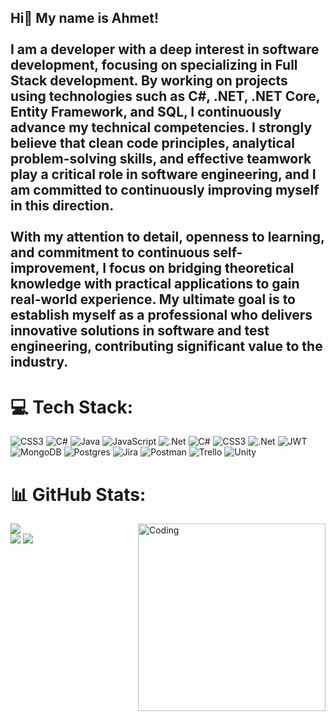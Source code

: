 <h2 align="left">Hi👋 My name is Ahmet! <br> <br>
I am a developer with a deep interest in software development, focusing on specializing in Full Stack development. By working on projects using technologies such as C#, .NET, .NET Core, Entity Framework, and SQL, I continuously advance my technical competencies. I strongly believe that clean code principles, analytical problem-solving skills, and effective teamwork play a critical role in software engineering, and I am committed to continuously improving myself in this direction. <br> <br>
With my attention to detail, openness to learning, and commitment to continuous self-improvement, I focus on bridging theoretical knowledge with practical applications to gain real-world experience. My ultimate goal is to establish myself as a professional who delivers innovative solutions in software and test engineering, contributing significant value to the industry. </h2>

# 💻 Tech Stack:
![CSS3](https://img.shields.io/badge/css3-%231572B6.svg?style=for-the-badge&logo=css3&logoColor=white) ![C#](https://img.shields.io/badge/c%23-%23239120.svg?style=for-the-badge&logo=csharp&logoColor=white) ![Java](https://img.shields.io/badge/java-%23ED8B00.svg?style=for-the-badge&logo=openjdk&logoColor=white) ![JavaScript](https://img.shields.io/badge/javascript-%23323330.svg?style=for-the-badge&logo=javascript&logoColor=%23F7DF1E) ![.Net](https://img.shields.io/badge/.NET-5C2D91?style=for-the-badge&logo=.net&logoColor=white) ![C#](https://img.shields.io/badge/c%23-%23239120.svg?style=for-the-badge&logo=csharp&logoColor=white) ![CSS3](https://img.shields.io/badge/css3-%231572B6.svg?style=for-the-badge&logo=css3&logoColor=white) ![.Net](https://img.shields.io/badge/.NET-5C2D91?style=for-the-badge&logo=.net&logoColor=white) ![JWT](https://img.shields.io/badge/JWT-black?style=for-the-badge&logo=JSON%20web%20tokens) ![MongoDB](https://img.shields.io/badge/MongoDB-%234ea94b.svg?style=for-the-badge&logo=mongodb&logoColor=white) ![Postgres](https://img.shields.io/badge/postgres-%23316192.svg?style=for-the-badge&logo=postgresql&logoColor=white) ![Jira](https://img.shields.io/badge/jira-%230A0FFF.svg?style=for-the-badge&logo=jira&logoColor=white) ![Postman](https://img.shields.io/badge/Postman-FF6C37?style=for-the-badge&logo=postman&logoColor=white) ![Trello](https://img.shields.io/badge/Trello-%23026AA7.svg?style=for-the-badge&logo=Trello&logoColor=white) ![Unity](https://img.shields.io/badge/unity-%23000000.svg?style=for-the-badge&logo=unity&logoColor=white)

# 📊 GitHub Stats:
<img align= "right" alt ="Coding" width = "300" src = "https://i.pinimg.com/originals/81/17/8b/81178b47a8598f0c81c4799f2cdd4057.gif">  </img>
![](https://github-readme-stats.vercel.app/api?username=Ahmetkcyigit&theme=bear&hide_border=false&include_all_commits=false&count_private=false)<br>
![](https://nirzak-streak-stats.vercel.app/?user=Ahmetkcyigit&theme=bear&hide_border=false)
![](https://github-readme-stats.vercel.app/api/top-langs/?username=Ahmetkcyigit&theme=bear&hide_border=false&include_all_commits=false&count_private=false&layout=compact)
